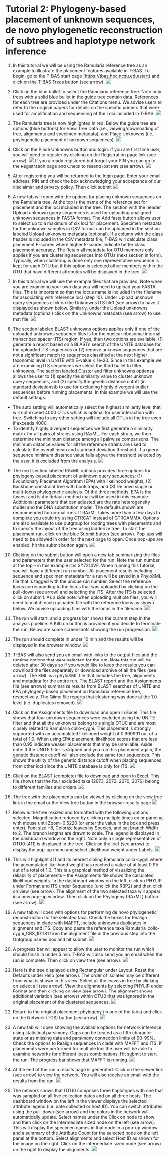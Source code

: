 # Tutorial 2: Phylogeny-based placement of unknown sequences, de novo phylogenetic reconstruction of subtrees and haplotype network inference

1. In this tutorial we will be using the Ramularia reference tree as an example to illustrate the placement features available in T-BAS. To begin, go to the T-BAS start page (https://tbas.hpc.ncsu.edu/start) and click on the T-BAS Trees button (see arrow).
![](images/tbas-tutorial2/Tutorial2.1.png)

2. Click on the blue bullet to select the Ramularia reference tree. Note only trees with a solid blue bullet in the guide tree contain data. References for each tree are provided under the Citations menu. We advise users to refer to the original papers for details on the specific primers that were used for amplification and sequencing of the Loci included in T-BAS.
![](images/tbas-tutorial2/Tutorial2.2.png)

3.  The Ramularia tree is now highlighted in red.  Below the guide tree are options (blue buttons) for View Tree Data (i.e., viewing/downloading of tree, alignments and specimen metadata), and Place Unknowns (i.e., phylogenetic placement of unknown sequences).
![](images/tbas-tutorial2/Tutorial2.3.png)

4. Click on the Place Unknowns button and login. If you are first time user, you will need to register by clicking on the Registration page link (see arrow).
![](images/tbas-tutorial2/Tutorial2.4.1.png)
If you already registered but forgot your PIN you can go to the Registration page and Check to resend lost PIN (see arrow).
![](images/tbas-tutorial2/Tutorial2.4.2.png)

5. After registering you will be returned to the login page. Enter your email address, PIN and check the box acknowledging your acceptance of our disclaimer and privacy policy. Then click submit
![](images/tbas-tutorial2/Tutorial2.5.png)

6. A new tab will open with the options for placing unknown sequences on the Ramularia tree. At the top is the name of the reference set for placement and the loci included in the tree. The section with the header Upload unknown query sequences is used for uploading unaligned unknown sequences in FASTA format. The Add fasta button allows user to select up to a maximum of six loci for placement. Specimen metadata for the unknown samples in CSV format can be uploaded in the section labeled Upload unknowns metadata (optional). If a column with the class header is included in the CSV metadata file, T-BAS will calculate class placement F-scores where higher F-scores indicate better class placement accuracy. The Retain all metadata for OTU members only applies if you are clustering sequences into OTUs (next section in form). Typically, when clustering is done only one representative sequence is kept for each OTU but if this option is selected other members within the OTU that have different attributes will be displayed in the tree.
![](images/tbas-tutorial2/Tutorial2.6.png)

7. In this tutorial we will use the example files that are provided.  Note when you are examining your own data you will need to upload your FASTA files. This is important so that the locus name is included in the filename for associating with reference loci (step 10). Under Upload unknown query sequences click on the Unknowns ITS file1 (see arrow) to have it displayed as shown below.  Similarly, under the Upload unknowns metadata (optional) click on the Unknowns metadata (see arrow) to use that file.
![](images/tbas-tutorial2/Tutorial2.7.png)

8. The section labeled BLAST unknowns options applies only if one of the uploaded unknowns sequence files is for the nuclear ribosomal internal transcribed spacer (ITS) region. If yes, then two options are available: (1) generate a report based on a BLASTn search of the UNITE database for the uploaded ITS sequences or (2) remove unknown sequences that are not a significant match to sequences classified at the next higher taxonomic level in UNITE with E-value < 1e-20.  Since in this example we are examining ITS sequences we select the third bullet to filter unknowns. The section labeled Cluster and filter unknowns optionsa allows the user to (1) specify the similarity value to cluster unknown query sequences, and (2) specify the genetic distance cutoff (in standard deviations)b to use for excluding highly divergent outlier sequences before running placements. In this example we will use the default settings.
  * The auto setting will automatically select the highest similarity level that will not exceed 4000 OTUs which is optimal for user interaction with tree. Switching to any other setting will include all OTUs in the tree even if exceeds 4000.
  * To identify highly divergent sequences we first generate a similarity matrix for all pairs of strains using RAxML. For each strain, we then determine the minimum distance among all pairwise comparisons. The minimum distance values for all the reference strains are used to calculate the overall mean and standard deviation threshold. If a query sequence minimum distance value falls above the threshold selected by the user, it is excluded from the analysis.
![](images/tbas-tutorial2/Tutorial2.8.png)

9.  The next section labeled RAxML options provides three options for phylogeny-based placement of unknown query sequences: (1) Evolutionary Placement Algorithm (EPA) with likelihood weights, (2) Backbone constraint tree with bootstraps, and (3) De novo single or multi-locus phylogenetic analysis. Of the three methods, EPA is the fastest and is the default method that will be used in this example. Additional parameters that can adjusted are the rate heterogeneity model and the DNA substitution model. The defaults shown are recommended for normal runs. If RAxML takes more than a few days to complete you could try using GTRCAT instead of GTRGAMMA. Options are also available to use outgroup for rooting trees with placements and to specify the layout of the tree using ladderize tree.  To start the placement run, click on the blue Submit button (see arrow). Pop-ups will need to be allowed in order for the next page to open. Once pop-ups are enabled, hit the submit button again.
![](images/tbas-tutorial2/Tutorial2.9.png)

10.  Clicking on the submit button will open a new tab summarizing the files and parameters that the user selected for the run. Note the run number at the top – in this example it is SY7214VF. When running this tutorial, you will have a different run number.  All placement results including sequence and specimen metadata for a run will be saved in a PhyloXML file that is tagged with the unique run number.  Select the reference locus corresponding to the locus that was uploaded by clicking on the pull-down (see arrow) and selecting the ITS. After the ITS is selected click on submit. As a side note: when uploading multiple files, you will need to match each uploaded file with the reference locus as shown below.  We advise uploading files with the locus in the filename.
![](images/tbas-tutorial2/Tutorial2.10.2.png)

11. The run will start, and a progress bar shows the current step in the analysis pipeline.  A Kill run button is provided if you decide to terminate the run. Below are some screenshots showing the run progression.
![](images/tbas-tutorial2/)


12. The run should complete in under 10 min and the results will be displayed in the browser window.
![](images/tbas-tutorial2/)

13. T-BAS will also send you an email with links to the output files and the runtime options that were selected for the run. Note this run will be deleted after 30 days so if you would like to keep the results you can download the files separately or download archive of all the files (see arrow). The XML is a phyloXML file that includes the tree, alignments and metadata for the entire run. The BLAST report and the Assignments file (see arrows) summarize results from BLAST searches of UNITE and EPA phylogeny-based placement on Ramularia reference tree, respectively. The Qiime file reports that clustering was done at the 1.0 level (i.e. duplicates removed).
![](images/tbas-tutorial2/)

14.  Click on the Assignments file to download and open in Excel. This file shows that four unknown sequences were excluded using the UNITE filter and that all the unknowns belong to a single OTU0 and are most closely related to Ramularia collo-cygni. This placement is strongly supported with an accumulated likelihood weight of 0.999991 out of a total of 1.0. When using EPA placement, likelihood scores that are less than 0.95 indicate weaker placements that may be unreliable.
Aside note: If the UNITE filter is skipped and you run this placement again, the genetic distance cutoff will also exclude the same four sequences. This shows the utility of the genetic distance cutoff when placing sequences from other loci since the UNITE database is only for ITS.
![](images/tbas-tutorial2/)

15.  Click on the BLAST (complete) file to download and open in Excel. This file shows that the four excluded taxa (2073, 2072, 2070, 2076) belong to different families and orders.
![](images/tbas-tutorial2/)

16. The tree with the placements can be viewed by clicking on the view tree link in the email or the View tree button in the browser results page
![](images/tbas-tutorial2/)

17.  Below is the tree resized and formatted with the following options selected. Magnification reduced by clicking multiple times on  or panning with mouse until Zoom=0.5220 (or enter the value in the box and press enter), Font size +8, Colorize leaves by Species, and set branch Width to 2. The branch lengths are drawn to scale. The legend is displayed in the dashboard window on the right. Note only a single representative of OTU0 (411) is displayed in the tree. Click on the leaf (see arrow) to display the pop-up menu and select Likelihood weight under Labels.
![](images/tbas-tutorial2/)

18. This will highlight 411 and its nearest sibling Ramularia collo-cygni where the accumulated likelihood weight has reached a value of at least 0.95 out of a total of 1.0. This is a graphical method of visualizing the reliability of placements – the Assignments file shows the calculated likelihood weights. In the dashboard window on the left, click on PHYLIP under Format and ITS under Sequence (unclick the RBP2) and then click on view (see arrow). The alignment of the two selected taxa will appear in a new pop-up window. Then click on the Phylogeny (RAxML) button (see arrow).
![](images/tbas-tutorial2/)

19. A new tab will open with options for performing de novo phylogenetic reconstruction for the selected taxa. Check the boxes for Realign sequences in clade with MAFFT, Include unknowns duplicates in alignment and ITS.  Copy and paste the reference taxa Ramularia_collo-cygni_CBS_101181 from the alignment file in the previous step into the Outgroup names box and hit submit.
![](images/tbas-tutorial2/)

20. A progress bar will appear to allow the user to monitor the run which should finish in under 5 min. T-BAS will also send you an email when the run is complete.
Then click on view tree (see arrow).
![](images/tbas-tutorial2/)

21.  Here is the tree displayed using Rectangular under Layout. Reset the Defaults under Help (see arrow). The order of isolates may be different from what is shown in this view.
Select all the leaves in tree by clicking on select all (see arrow). View the alignments by selecting PHYLIP under Format and then clicking on view (see arrow). The alignment shows additional variation (see arrows) within OTU0 that was ignored in the original placement of the clustered sequences.
![](images/tbas-tutorial2/)

22. Return to the original placement phylogeny (in one of the tabs) and click on the Network (TCS) button (see arrow).
![](images/tbas-tutorial2/)

23.  A new tab will open showing the available options for network inference using statistical parsimony. Gaps can be treated as a fifth character state or as missing data and parsimony connection limits of 90-99%. Check the options to Realign sequences in clade with MAFFT and ITS. If placements were performed for multiple loci the user will be able to examine networks for different locus combinations.  Hit submit to start the run.
The progress bar shows that MAFFT is running.
![](images/tbas-tutorial2/)

24. At the end of the run a results page is generated. Click on the viewer link (see arrow) to view the network. You will also receive an email with the results from the run.
![](images/tbas-tutorial2/)

25.  The network shows that OTU0 comprises three haplotypes with one that was sampled on all five collection dates and on all three hosts. The dashboard window on the left in the viewer displays the selected attribute legend (i.e. date collected or host ID). You can switch attributes using the pull-down (see arrow) and the colors in the network will automatically update. Select names under the Click on node to show and then click on the intermediate sized node on the left (see arrow). This will display the specimen names in that node in a pop-up window and a summary of the Attribute Count for the selected node on the left panel at the bottom. Select alignments and select Host ID as shown for the image on the right. Click on the intermediate sized node (see arrow) on the right to display the alignments.
![](images/tbas-tutorial2/)



